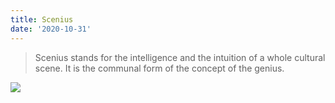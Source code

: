 ```yaml
---
title: Scenius
date: '2020-10-31'
---
```


> Scenius stands for the intelligence and the intuition of a whole cultural scene. It is the communal form of the concept of the genius.

![](/images/notes/scenius/scenius-austin-kleon.jpg)

